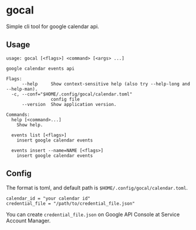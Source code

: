 # gocal
Simple cli tool for google calendar api.

## Usage
```
usage: gocal [<flags>] <command> [<args> ...]

google calendar events api

Flags:
      --help     Show context-sensitive help (also try --help-long and --help-man).
  -c, --conf="$HOME/.config/gocal/calendar.toml"  
                 config file
      --version  Show application version.

Commands:
  help [<command>...]
    Show help.

  events list [<flags>]
    insert google calendar events

  events insert --name=NAME [<flags>]
    insert google calendar events

```

## Config

The format is toml, and default path is `$HOME/.config/gocal/calendar.toml`.

```
calendar_id = "your calendar id"
credential_file = "/path/to/credential_file.json"
```

You can create `credential_file.json` on Google API Console at Service Account Manager.
